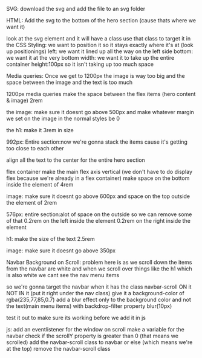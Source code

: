 SVG:
download the svg and add the file to an svg folder

HTML:
Add the svg to the bottom of the hero section (cause thats where we want it)

look at the svg element and it will have a class use that class to target it in the CSS
Styling:
we want to position it so it stays exactly where it's at (look up positionings)
left: we want it lined up all the way on the left side
bottom: we want it at the very bottom
width: we want it to take up the entire container
height:100px so it isn't taking up too much space

Media queries:
Once we get to 1200px the image is way too big and the space between the image and the text is too much

1200px media queries
make the space between the flex items (hero content & image) 2rem

the image:
make sure it doesnt go above 500px
and make whatever margin we set on the image in the normal styles be 0

the h1:
make it 3rem in size

992px:
Entire section:now we're gonna stack the items cause it's getting too close to each other

align all the text to the center for the entire hero section

flex container
make the main flex axis vertical (we don't have to do display flex because we're already in a flex container)
make space on the bottom inside the element of 4rem

image:
make sure it doesnt go above 600px
and space on the top outside the element of 2rem

576px:
entire section:alot of space on the outside so we can remove some of that
0.2rem on the left inside the element
0.2rem on the right inside the element

h1:
make the size of the text 2.5rem

image:
make sure it doesnt go above 350px

Navbar Background on Scroll:
problem here is as we scroll down the items from the navbar are white and when we scroll over things like the h1 which is also white we cant see the nav menu items

so we're gonna target the navbar when it has the class navbar-scroll ON it NOT IN it (put it right under the nav class)
give it a background-color of rgba(235,77,85,0.7)
add a blur effect only to the background color and not the text(main menu items) with backdrop-filter property blur(10px)

test it out to make sure its working before we add it in js

js:
add an eventlistener for the window on scroll
make a variable for the navbar
check if the scrollY property is greater than 0 (that means we scrolled)
add the navbar-scroll class to navbar
or else (which means we're at the top) remove the navbar-scroll class
